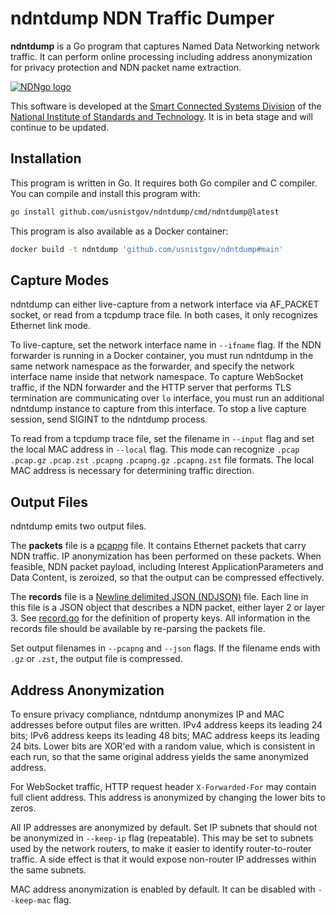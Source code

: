 # ndntdump NDN Traffic Dumper

**ndntdump** is a Go program that captures Named Data Networking network traffic.
It can perform online processing including address anonymization for privacy protection and NDN packet name extraction.

[![NDNgo logo](https://cdn.jsdelivr.net/gh/usnistgov/ndn-dpdk@7ebd6ec90a34d5e52b6860f16317500bca0c1ae6/docs/NDNgo-logo.svg)](https://github.com/usnistgov/ndn-dpdk/tree/main/ndn)

This software is developed at the [Smart Connected Systems Division](https://www.nist.gov/ctl/smart-connected-systems-division) of the [National Institute of Standards and Technology](https://www.nist.gov/).
It is in beta stage and will continue to be updated.

## Installation

This program is written in Go.
It requires both Go compiler and C compiler.
You can compile and install this program with:

```bash
go install github.com/usnistgov/ndntdump/cmd/ndntdump@latest
```

This program is also available as a Docker container:

```bash
docker build -t ndntdump 'github.com/usnistgov/ndntdump#main'
```

## Capture Modes

ndntdump can either live-capture from a network interface via AF\_PACKET socket, or read from a tcpdump trace file.
In both cases, it only recognizes Ethernet link mode.

To live-capture, set the network interface name in `--ifname` flag.
If the NDN forwarder is running in a Docker container, you must run ndntdump in the same network namespace as the forwarder, and specify the network interface name inside that network namespace.
To capture WebSocket traffic, if the NDN forwarder and the HTTP server that performs TLS termination are communicating over `lo` interface, you must run an additional ndntdump instance to capture from this interface.
To stop a live capture session, send SIGINT to the ndntdump process.

To read from a tcpdump trace file, set the filename in `--input` flag and set the local MAC address in `--local` flag.
This mode can recognize `.pcap` `.pcap.gz` `.pcap.zst` `.pcapng` `.pcapng.gz` `.pcapng.zst` file formats.
The local MAC address is necessary for determining traffic direction.

## Output Files

ndntdump emits two output files.

The **packets** file is a [pcapng](https://datatracker.ietf.org/doc/draft-tuexen-opsawg-pcapng/) file.
It contains Ethernet packets that carry NDN traffic.
IP anonymization has been performed on these packets.
When feasible, NDN packet payload, including Interest ApplicationParameters and Data Content, is zeroized, so that the output can be compressed effectively.

The **records** file is a [Newline delimited JSON (NDJSON)](https://github.com/ndjson/ndjson-spec) file.
Each line in this file is a JSON object that describes a NDN packet, either layer 2 or layer 3.
See [record.go](record.go) for the definition of property keys.
All information in the records file should be available by re-parsing the packets file.

Set output filenames in `--pcapng` and `--json` flags.
If the filename ends with `.gz` or `.zst`, the output file is compressed.

## Address Anonymization

To ensure privacy compliance, ndntdump anonymizes IP and MAC addresses before output files are written.
IPv4 address keeps its leading 24 bits; IPv6 address keeps its leading 48 bits; MAC address keeps its leading 24 bits.
Lower bits are XOR'ed with a random value, which is consistent in each run, so that the same original address yields the same anonymized address.

For WebSocket traffic, HTTP request header `X-Forwarded-For` may contain full client address.
This address is anonymized by changing the lower bits to zeros.

All IP addresses are anonymized by default.
Set IP subnets that should not be anonymized in `--keep-ip` flag (repeatable).
This may be set to subnets used by the network routers, to make it easier to identify router-to-router traffic.
A side effect is that it would expose non-router IP addresses within the same subnets.

MAC address anonymization is enabled by default.
It can be disabled with `--keep-mac` flag.

